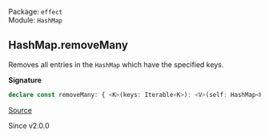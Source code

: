 Package: `effect`<br />
Module: `HashMap`<br />

## HashMap.removeMany

Removes all entries in the `HashMap` which have the specified keys.

**Signature**

```ts
declare const removeMany: { <K>(keys: Iterable<K>): <V>(self: HashMap<K, V>) => HashMap<K, V>; <K, V>(self: HashMap<K, V>, keys: Iterable<K>): HashMap<K, V>; }
```

[Source](https://github.com/Effect-TS/effect/tree/main/packages/effect/src/HashMap.ts#L398)

Since v2.0.0